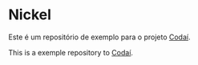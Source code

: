 # Nickel

Este é um repositório de exemplo para o projeto [Codaí](https://codai.growdev.com.br/).

This is a exemple repository to [Codaí](https://codai.growdev.com.br/).
